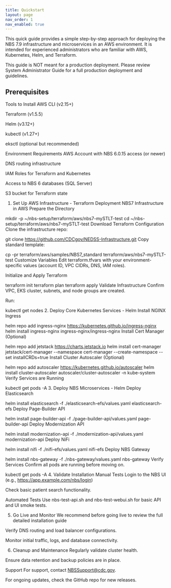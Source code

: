 ```yaml
---
title: Quickstart
layout: page
nav_order: 1
nav_enabled: true
---
```


This quick guide provides a simple step-by-step approach for deploying the NBS 7.9 infrastructure and microservices in an AWS environment. It is intended for experienced administrators who are familiar with AWS, Kubernetes, Helm, and Terraform. 

This guide is NOT meant for a production deployment. Please review System Administrator Guide for a full production deployment and guidelines.


## Prerequisites
Tools to Install
AWS CLI (v2.15+)

Terraform (v1.5.5)

Helm (v3.12+)

kubectl (v1.27+)

eksctl (optional but recommended)

Environment Requirements
AWS Account with NBS 6.0.15 access (or newer)

DNS routing infrastructure

IAM Roles for Terraform and Kubernetes

Access to NBS 6 databases (SQL Server)

S3 bucket for Terraform state

1. Set Up AWS Infrastructure - Terraform
Deployment
NBS7 Infrastructure in AWS
Prepare the Directory


mkdir -p ~/nbs-setup/terraform/aws/nbs7-mySTLT-test
cd ~/nbs-setup/terraform/aws/nbs7-mySTLT-test
Download Terraform Configuration
Clone the infrastructure repo:



git clone https://github.com/CDCgov/NEDSS-Infrastructure.git
Copy standard template:



cp -pr terraform/aws/samples/NBS7_standard terraform/aws/nbs7-mySTLT-test
Customize Variables
Edit terraform.tfvars with your environment-specific values (account ID, VPC CIDRs, DNS, IAM roles).

Initialize and Apply Terraform


terraform init
terraform plan
terraform apply
Validate Infrastructure
Confirm VPC, EKS cluster, subnets, and node groups are created.

Run:



kubectl get nodes
2. Deploy Core Kubernetes Services - Helm
Install NGINX Ingress


helm repo add ingress-nginx https://kubernetes.github.io/ingress-nginx
helm install ingress-nginx ingress-nginx/ingress-nginx
Install Cert Manager (Optional)


helm repo add jetstack https://charts.jetstack.io
helm install cert-manager jetstack/cert-manager --namespace cert-manager --create-namespace --set installCRDs=true
Install Cluster Autoscaler (Optional)


helm repo add autoscaler https://kubernetes.github.io/autoscaler
helm install cluster-autoscaler autoscaler/cluster-autoscaler -n kube-system
Verify Services are Running


kubectl get pods -A
3. Deploy NBS Microservices - Helm
Deploy Elasticsearch


helm install elasticsearch -f ./elasticsearch-efs/values.yaml elasticsearch-efs
Deploy Page-Builder API


helm install page-builder-api -f ./page-builder-api/values.yaml page-builder-api
Deploy Modernization API


helm install modernization-api -f ./modernization-api/values.yaml modernization-api
Deploy NiFi


helm install nifi -f ./nifi-efs/values.yaml nifi-efs
Deploy NBS Gateway


helm install nbs-gateway -f ./nbs-gateway/values.yaml nbs-gateway
Verify Services
Confirm all pods are running before moving on.



kubectl get pods -A
4. Validate Installation
Manual Tests
Login to the NBS UI (e.g., https://app.example.com/nbs/login)

Check basic patient search functionality.

Automated Tests
Use nbs-test-api.sh and nbs-test-webui.sh for basic API and UI smoke tests.

5. Go Live and Monitor
We recommend before going live to review the full detailed installation guide

Verify DNS routing and load balancer configurations.

Monitor initial traffic, logs, and database connectivity.

6. Cleanup and Maintenance
Regularly validate cluster health.

Ensure data retention and backup policies are in place.

Support
For support, contact NBSSupport@cdc.gov.

For ongoing updates, check the GitHub repo for new releases.